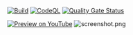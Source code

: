 [![Build](https://github.com/twelvechairssoftware/learn_opengl/actions/workflows/build.yml/badge.svg)](https://github.com/twelvechairssoftware/learn_opengl/actions/workflows/build.yml)
[![CodeQL](https://github.com/twelve-chairs/learn_opengl/actions/workflows/github-code-scanning/codeql/badge.svg)](https://github.com/twelve-chairs/learn_opengl/actions/workflows/github-code-scanning/codeql)
[![Quality Gate Status](https://sonarcloud.io/api/project_badges/measure?project=twelve-chairs_learn_opengl&metric=alert_status)](https://sonarcloud.io/summary/new_code?id=twelve-chairs_learn_opengl)

[![Preview on YouTube](https://img.youtube.com/vi/OxlsusXgxXM/0.jpg)](https://www.youtube.com/watch?v=OxlsusXgxXM "Preview on YouTube")
![screenshot.png](screenshot.png)
